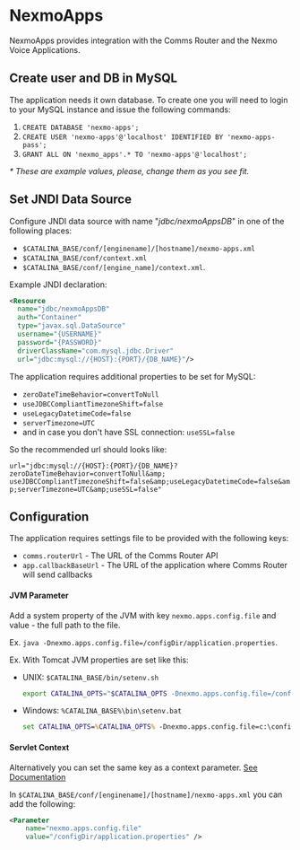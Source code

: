 NexmoApps
==

NexmoApps provides integration with the Comms Router and the Nexmo Voice Applications.

## Create user and DB in MySQL

The application needs it own database. 
To create one you will need to login to your MySQL instance and issue the following commands:
1. `CREATE DATABASE 'nexmo-apps';`
2. `CREATE USER 'nexmo-apps'@'localhost' IDENTIFIED BY 'nexmo-apps-pass';`
3. `GRANT ALL ON 'nexmo_apps'.* TO 'nexmo-apps'@'localhost';`

_* These are example values, please, change them as you see fit._

## Set JNDI Data Source

Configure JNDI data source with name "_jdbc/nexmoAppsDB_" in one of the following places:

  * `$CATALINA_BASE/conf/[enginename]/[hostname]/nexmo-apps.xml` 
  * `$CATALINA_BASE/conf/context.xml` 
  * `$CATALINA_BASE/conf/[engine_name]/context.xml`.

Example JNDI declaration:

```xml
<Resource
  name="jdbc/nexmoAppsDB"
  auth="Container"
  type="javax.sql.DataSource"
  username="{USERNAME}"
  password="{PASSWORD}"
  driverClassName="com.mysql.jdbc.Driver"
  url="jdbc:mysql://{HOST}:{PORT}/{DB_NAME}"/>
```

The application requires additional properties to be set for MySQL:

  - `zeroDateTimeBehavior=convertToNull`
  - `useJDBCCompliantTimezoneShift=false`
  - `useLegacyDatetimeCode=false`
  - `serverTimezone=UTC`
  - and in case you don't have SSL connection: `useSSL=false`

So the recommended url should looks like:

  `url="jdbc:mysql://{HOST}:{PORT}/{DB_NAME}?zeroDateTimeBehavior=convertToNull&amp;
  useJDBCCompliantTimezoneShift=false&amp;useLegacyDatetimeCode=false&amp;serverTimezone=UTC&amp;useSSL=false"`

## Configuration

The application requires settings file to be provided with the following keys:

- `comms.routerUrl` - The URL of the Comms Router API
- `app.callbackBaseUrl` - The URL of the application where Comms Router will send callbacks 

#### JVM Parameter

Add a system property of the JVM with key `nexmo.apps.config.file` and value - the full path to the file.

Ex. `java -Dnexmo.apps.config.file=/configDir/application.properties`.

Ex. With Tomcat JVM properties are set like this:
* UNIX: `$CATALINA_BASE/bin/setenv.sh`
  ```bash
  export CATALINA_OPTS="$CATALINA_OPTS -Dnexmo.apps.config.file=/configDir/application.properties"
  ```
* Windows: `%CATALINA_BASE%\bin\setenv.bat`
  ```bat
  set CATALINA_OPTS=%CATALINA_OPTS% -Dnexmo.apps.config.file=c:\configDir\application.properties
  ```

#### Servlet Context

Alternatively you can set the same key as a context parameter. [See Documentation][1]

In `$CATALINA_BASE/conf/[enginename]/[hostname]/nexmo-apps.xml` you can add the following:

```xml
<Parameter
    name="nexmo.apps.config.file"
    value="/configDir/application.properties" />
```

[1]: https://tomcat.apache.org/tomcat-8.0-doc/config/context.html#Context_Parameters "The Context Container > Context Parameters"
